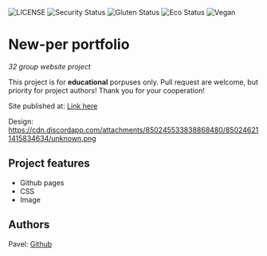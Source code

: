 ![LICENSE](https://img.shields.io/badge/license-MIT-blue.svg?style=flat-square)
![Security Status](https://img.shields.io/security-headers?label=Security&url=https%3A%2F%2Fgithub.com&style=flat-square)
![Gluten Status](https://img.shields.io/badge/Gluten-Free-green.svg)
![Eco Status](https://img.shields.io/badge/ECO-Friendly-green.svg)
![Vegan](https://img.shields.io/badge/Vegan-%F0%9F%8D%83-green)

# New-per portfolio

_32 group website project_

This project is for **educational** porpuses only. Pull request are welcome, but priority for project authors! Thank you for your cooperation!

Site published at: [Link here](nsn1930.github.io/3-mergaite/)

Design: https://cdn.discordapp.com/attachments/850245533838868480/850246211415834634/unknown.png
## Project features

- Github pages
- CSS
- Image

## Authors

Pavel: [Github](https://github.com/nsn1930)
